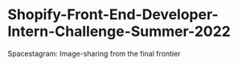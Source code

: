 # Shopify-Front-End-Developer-Intern-Challenge-Summer-2022
Spacestagram: Image-sharing from the final frontier
